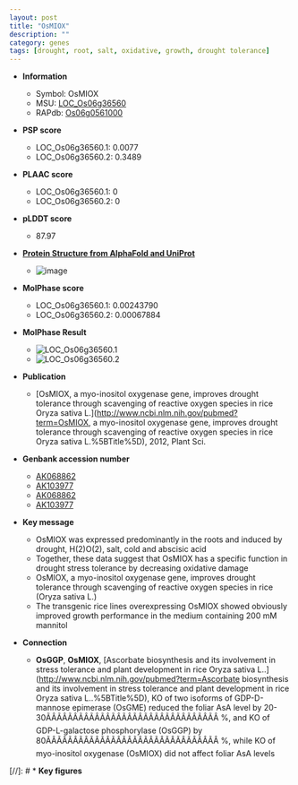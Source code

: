 ```yaml
---
layout: post
title: "OsMIOX"
description: ""
category: genes
tags: [drought, root, salt, oxidative, growth, drought tolerance]
---
```


* **Information**  
    + Symbol: OsMIOX  
    + MSU: [LOC_Os06g36560](http://rice.plantbiology.msu.edu/cgi-bin/ORF_infopage.cgi?orf=LOC_Os06g36560)  
    + RAPdb: [Os06g0561000](http://rapdb.dna.affrc.go.jp/viewer/gbrowse_details/irgsp1?name=Os06g0561000)  

* **PSP score**  
    + LOC_Os06g36560.1: 0.0077 
    + LOC_Os06g36560.2: 0.3489 

* **PLAAC score**  
    + LOC_Os06g36560.1: 0 
    + LOC_Os06g36560.2: 0 

* **pLDDT score**
    + 87.97

* **[Protein Structure from AlphaFold and UniProt](https://www.uniprot.org/uniprotkb/Q5Z8T3/entry#structure)**
    + ![image](https://ricepsp.github.io/images/Q5/AF-Q5Z8T3-F1.png)

* **MolPhase score**
    + LOC_Os06g36560.1: 0.00243790
    + LOC_Os06g36560.2: 0.00067884

* **MolPhase Result**
    + ![LOC_Os06g36560.1](https://304243504.github.io/Pictures/LOC_Os06g/LOC_Os06g36560.1.png)
    + ![LOC_Os06g36560.2](https://304243504.github.io/Pictures/LOC_Os06g/LOC_Os06g36560.2.png)

* **Publication**  
    + [OsMIOX, a myo-inositol oxygenase gene, improves drought tolerance through scavenging of reactive oxygen species in rice Oryza sativa L.](http://www.ncbi.nlm.nih.gov/pubmed?term=OsMIOX, a myo-inositol oxygenase gene, improves drought tolerance through scavenging of reactive oxygen species in rice Oryza sativa L.%5BTitle%5D), 2012, Plant Sci.

* **Genbank accession number**  
    + [AK068862](http://www.ncbi.nlm.nih.gov/nuccore/AK068862)
    + [AK103977](http://www.ncbi.nlm.nih.gov/nuccore/AK103977)
    + [AK068862](http://www.ncbi.nlm.nih.gov/nuccore/AK068862)
    + [AK103977](http://www.ncbi.nlm.nih.gov/nuccore/AK103977)

* **Key message**  
    + OsMIOX was expressed predominantly in the roots and induced by drought, H(2)O(2), salt, cold and abscisic acid
    + Together, these data suggest that OsMIOX has a specific function in drought stress tolerance by decreasing oxidative damage
    + OsMIOX, a myo-inositol oxygenase gene, improves drought tolerance through scavenging of reactive oxygen species in rice (Oryza sativa L.)
    + The transgenic rice lines overexpressing OsMIOX showed obviously improved growth performance in the medium containing 200 mM mannitol

* **Connection**  
    + __OsGGP__, __OsMIOX__, [Ascorbate biosynthesis and its involvement in stress tolerance and plant development in rice Oryza sativa L..](http://www.ncbi.nlm.nih.gov/pubmed?term=Ascorbate biosynthesis and its involvement in stress tolerance and plant development in rice Oryza sativa L..%5BTitle%5D), KO of two isoforms of GDP-D-mannose epimerase (OsGME) reduced the foliar AsA level by 20-30ÃÂÃÂÃÂÃÂÃÂÃÂÃÂÃÂÃÂÃÂÃÂÃÂÃÂÃÂÃÂÃÂ %, and KO of GDP-L-galactose phosphorylase (OsGGP) by 80ÃÂÃÂÃÂÃÂÃÂÃÂÃÂÃÂÃÂÃÂÃÂÃÂÃÂÃÂÃÂÃÂ %, while KO of myo-inositol oxygenase (OsMIOX) did not affect foliar AsA levels

[//]: # * **Key figures**  


